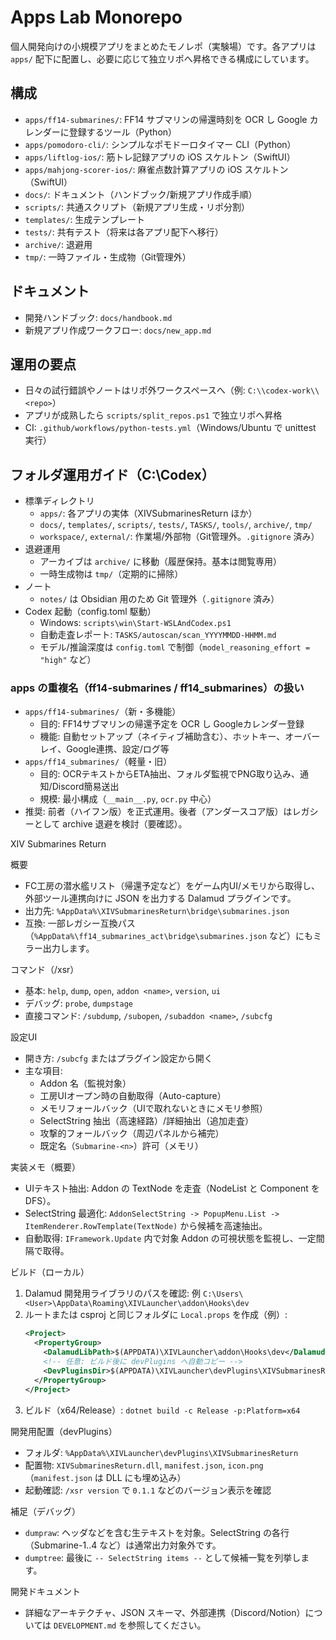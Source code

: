 # Apps Lab Monorepo

個人開発向けの小規模アプリをまとめたモノレポ（実験場）です。各アプリは `apps/` 配下に配置し、必要に応じて独立リポへ昇格できる構成にしています。

## 構成
- `apps/ff14-submarines/`: FF14 サブマリンの帰還時刻を OCR し Google カレンダーに登録するツール（Python）
- `apps/pomodoro-cli/`: シンプルなポモドーロタイマー CLI（Python）
- `apps/liftlog-ios/`: 筋トレ記録アプリの iOS スケルトン（SwiftUI）
- `apps/mahjong-scorer-ios/`: 麻雀点数計算アプリの iOS スケルトン（SwiftUI）
- `docs/`: ドキュメント（ハンドブック/新規アプリ作成手順）
- `scripts/`: 共通スクリプト（新規アプリ生成・リポ分割）
- `templates/`: 生成テンプレート
- `tests/`: 共有テスト（将来は各アプリ配下へ移行）
- `archive/`: 退避用
- `tmp/`: 一時ファイル・生成物（Git管理外）

## ドキュメント
- 開発ハンドブック: `docs/handbook.md`
- 新規アプリ作成ワークフロー: `docs/new_app.md`

## 運用の要点
- 日々の試行錯誤やノートはリポ外ワークスペースへ（例: `C:\\codex-work\\<repo>`）
- アプリが成熟したら `scripts/split_repos.ps1` で独立リポへ昇格
- CI: `.github/workflows/python-tests.yml`（Windows/Ubuntu で unittest 実行）

## フォルダ運用ガイド（C:\\Codex）
- 標準ディレクトリ
  - `apps/`: 各アプリの実体（XIVSubmarinesReturn ほか）
  - `docs/`, `templates/`, `scripts/`, `tests/`, `TASKS/`, `tools/`, `archive/`, `tmp/`
  - `workspace/`, `external/`: 作業場/外部物（Git管理外。`.gitignore` 済み）
- 退避運用
  - アーカイブは `archive/` に移動（履歴保持。基本は閲覧専用）
  - 一時生成物は `tmp/`（定期的に掃除）
- ノート
  - `notes/` は Obsidian 用のため Git 管理外（`.gitignore` 済み）
- Codex 起動（config.toml 駆動）
  - Windows: `scripts\win\Start-WSLAndCodex.ps1`
  - 自動走査レポート: `TASKS/autoscan/scan_YYYYMMDD-HHMM.md`
  - モデル/推論深度は `config.toml` で制御（`model_reasoning_effort = "high"` など）

### apps の重複名（ff14-submarines / ff14_submarines）の扱い
- `apps/ff14-submarines/`（新・多機能）
  - 目的: FF14サブマリンの帰還予定を OCR し Googleカレンダー登録
  - 機能: 自動セットアップ（ネイティブ補助含む）、ホットキー、オーバーレイ、Google連携、設定/ログ等
- `apps/ff14_submarines/`（軽量・旧）
  - 目的: OCRテキストからETA抽出、フォルダ監視でPNG取り込み、通知/Discord簡易送出
  - 規模: 最小構成（`__main__.py`, `ocr.py` 中心）
- 推奨: 前者（ハイフン版）を正式運用。後者（アンダースコア版）はレガシーとして archive 退避を検討（要確認）。

XIV Submarines Return

概要
- FC工房の潜水艦リスト（帰還予定など）をゲーム内UI/メモリから取得し、外部ツール連携向けに JSON を出力する Dalamud プラグインです。
- 出力先: `%AppData%\XIVSubmarinesReturn\bridge\submarines.json`
- 互換: 一部レガシー互換パス（`%AppData%\ff14_submarines_act\bridge\submarines.json` など）にもミラー出力します。

コマンド（/xsr）
- 基本: `help`, `dump`, `open`, `addon <name>`, `version`, `ui`
- デバッグ: `probe`, `dumpstage`
- 直接コマンド: `/subdump`, `/subopen`, `/subaddon <name>`, `/subcfg`

設定UI
- 開き方: `/subcfg` またはプラグイン設定から開く
- 主な項目:
  - Addon 名（監視対象）
  - 工房UIオープン時の自動取得（Auto-capture）
  - メモリフォールバック（UIで取れないときにメモリ参照）
  - SelectString 抽出（高速経路）/詳細抽出（追加走査）
  - 攻撃的フォールバック（周辺パネルから補完）
  - 既定名（`Submarine-<n>`）許可（メモリ）

実装メモ（概要）
- UIテキスト抽出: Addon の TextNode を走査（NodeList と Component を DFS）。
- SelectString 最適化: `AddonSelectString -> PopupMenu.List -> ItemRenderer.RowTemplate(TextNode)` から候補を高速抽出。
- 自動取得: `IFramework.Update` 内で対象 Addon の可視状態を監視し、一定間隔で取得。

ビルド（ローカル）
1) Dalamud 開発用ライブラリのパスを確認: 例 `C:\Users\<User>\AppData\Roaming\XIVLauncher\addon\Hooks\dev`
2) ルートまたは csproj と同じフォルダに `Local.props` を作成（例）:
   ```xml
   <Project>
     <PropertyGroup>
       <DalamudLibPath>$(APPDATA)\XIVLauncher\addon\Hooks\dev</DalamudLibPath>
       <!-- 任意: ビルド後に devPlugins へ自動コピー -->
       <DevPluginsDir>$(APPDATA)\XIVLauncher\devPlugins\XIVSubmarinesReturn</DevPluginsDir>
     </PropertyGroup>
   </Project>
   ```
3) ビルド（x64/Release）:
   `dotnet build -c Release -p:Platform=x64`

開発用配置（devPlugins）
- フォルダ: `%AppData%\XIVLauncher\devPlugins\XIVSubmarinesReturn`
- 配置物: `XIVSubmarinesReturn.dll`, `manifest.json`, `icon.png`（`manifest.json` は DLL にも埋め込み）
- 起動確認: `/xsr version` で `0.1.1` などのバージョン表示を確認

補足（デバッグ）
- `dumpraw`: ヘッダなどを含む生テキストを対象。SelectString の各行（Submarine-1..4 など）は通常出力対象外です。
- `dumptree`: 最後に `-- SelectString items --` として候補一覧を列挙します。

開発ドキュメント
- 詳細なアーキテクチャ、JSON スキーマ、外部連携（Discord/Notion）については `DEVELOPMENT.md` を参照してください。
